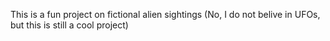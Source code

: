 This is a fun project on fictional alien sightings
    (No, I do not belive in UFOs, but this is still a cool project)
